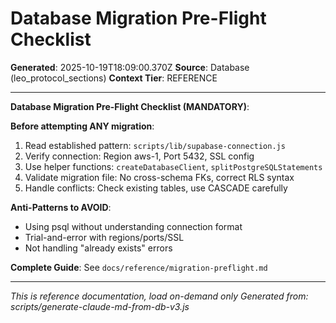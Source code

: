 # Database Migration Pre-Flight Checklist

**Generated**: 2025-10-19T18:09:00.370Z
**Source**: Database (leo_protocol_sections)
**Context Tier**: REFERENCE

---

**Database Migration Pre-Flight Checklist (MANDATORY)**:

**Before attempting ANY migration**:
1. Read established pattern: `scripts/lib/supabase-connection.js`
2. Verify connection: Region aws-1, Port 5432, SSL config
3. Use helper functions: `createDatabaseClient`, `splitPostgreSQLStatements`
4. Validate migration file: No cross-schema FKs, correct RLS syntax
5. Handle conflicts: Check existing tables, use CASCADE carefully

**Anti-Patterns to AVOID**:
- Using psql without understanding connection format
- Trial-and-error with regions/ports/SSL
- Not handling "already exists" errors

**Complete Guide**: See `docs/reference/migration-preflight.md`

---

*This is reference documentation, load on-demand only*
*Generated from: scripts/generate-claude-md-from-db-v3.js*
